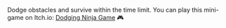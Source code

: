 Dodge obstacles and survive within the time limit. You can play this mini-game on Itch.io: [Dodging Ninja Game](https://compareyourself.itch.io/ninja-dodge-kbu) 🎮
